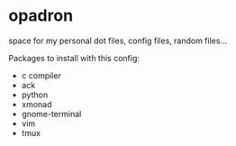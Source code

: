 opadron
=======

space for my personal dot files, config files, random files...

Packages to install with this config:
 - c compiler
 - ack
 - python
 - xmonad
 - gnome-terminal
 - vim
 - tmux

